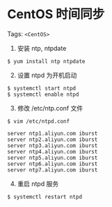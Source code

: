# CentOS 时间同步

Tags: `<CentOS>`

1. 安装 ntp, ntpdate
```shell
$ yum install ntp ntpdate
```

2. 设置 ntpd 为开机启动
```shell
$ systemctl start ntpd
$ systemctl enable ntpd
```

3. 修改 /etc/ntp.conf 文件
```shell
$ vim /etc/ntpd.conf

server ntp1.aliyun.com iburst
server ntp2.aliyun.com iburst
server ntp3.aliyun.com iburst
server ntp4.aliyun.com iburst
server ntp5.aliyun.com iburst
server ntp6.aliyun.com iburst
server ntp7.aliyun.com iburst
```

4. 重启 ntpd 服务
```shell
$ systemctl restart ntpd
```

